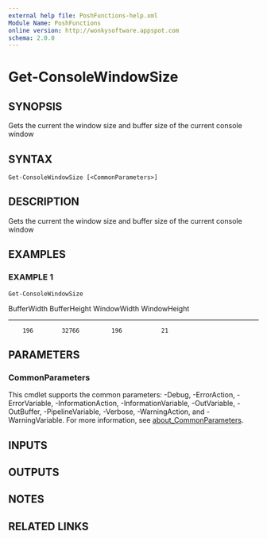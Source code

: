 ```yaml
---
external help file: PoshFunctions-help.xml
Module Name: PoshFunctions
online version: http://wonkysoftware.appspot.com
schema: 2.0.0
---
```


# Get-ConsoleWindowSize

## SYNOPSIS
Gets the current the window size and buffer size of the current console window

## SYNTAX

```
Get-ConsoleWindowSize [<CommonParameters>]
```

## DESCRIPTION
Gets the current the window size and buffer size of the current console window

## EXAMPLES

### EXAMPLE 1
```
Get-ConsoleWindowSize
```

BufferWidth BufferHeight WindowWidth WindowHeight
----------- ------------ ----------- ------------
        196        32766         196           21

## PARAMETERS

### CommonParameters
This cmdlet supports the common parameters: -Debug, -ErrorAction, -ErrorVariable, -InformationAction, -InformationVariable, -OutVariable, -OutBuffer, -PipelineVariable, -Verbose, -WarningAction, and -WarningVariable. For more information, see [about_CommonParameters](http://go.microsoft.com/fwlink/?LinkID=113216).

## INPUTS

## OUTPUTS

## NOTES

## RELATED LINKS
